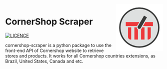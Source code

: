 <img src="https://github.com/victor-soeiro/cornershop-scraper/blob/main/src/cornershop_scraper_logo.png?raw=true" width=150 height=150 align="right">

CornerShop Scraper
=================
[![LICENCE](https://img.shields.io/github/license/victor-soeiro/cornershop-scraper)](https://github.com/victor-soeiro/cornershop-scraper/blob/main/LICENSE)

cornershop-scraper is a python package to use the front-end API of Cornershop website to retrieve stores and products. It works for all Cornershop countries extensions, as Brazil, United States, Canada and etc.
